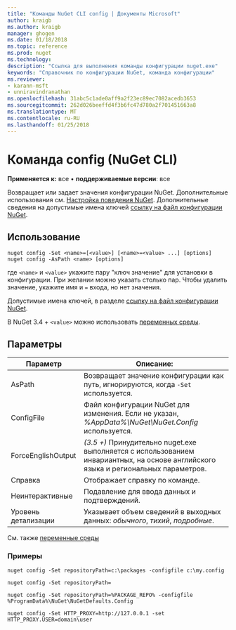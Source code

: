 ```yaml
---
title: "Команды NuGet CLI config | Документы Microsoft"
author: kraigb
ms.author: kraigb
manager: ghogen
ms.date: 01/18/2018
ms.topic: reference
ms.prod: nuget
ms.technology: 
description: "Ссылка для выполнения команды конфигурации nuget.exe"
keywords: "Справочник по конфигурации NuGet, команда конфигурации"
ms.reviewer:
- karann-msft
- unniravindranathan
ms.openlocfilehash: 31abc5c1ade0aff9a2f23ec89ec7082acedb3653
ms.sourcegitcommit: 262d026beeffd4f3b6fc47d780a2f701451663a8
ms.translationtype: MT
ms.contentlocale: ru-RU
ms.lasthandoff: 01/25/2018
---
```

# <a name="config-command-nuget-cli"></a>Команда config (NuGet CLI)

**Применяется к:** все &bullet; **поддерживаемые версии**: все

Возвращает или задает значения конфигурации NuGet. Дополнительные использования см. [Настройка поведения NuGet](../consume-packages/configuring-nuget-behavior.md). Дополнительные сведения на допустимые имена ключей [ссылку на файл конфигурации NuGet](../Schema/nuget-config-file.md).

## <a name="usage"></a>Использование

```cli
nuget config -Set <name>=[<value>] [<name>=<value> ...] [options]
nuget config -AsPath <name> [options]
```

где `<name>` и `<value>` укажите пару "ключ значение" для установки в конфигурации. При желании можно указать столько пар. Чтобы удалить значение, укажите имя и `=` входа, но нет значения.

Допустимые имена ключей, в разделе [ссылку на файл конфигурации NuGet](../Schema/nuget-config-file.md).

В NuGet 3.4 + `<value>` можно использовать [переменных среды](cli-ref-environment-variables.md).

## <a name="options"></a>Параметры

| Параметр | Описание: |
| --- | --- |
| AsPath | Возвращает значение конфигурации как путь, игнорируются, когда `-Set` используется. |
| ConfigFile | Файл конфигурации NuGet для изменения. Если не указан, *%AppData%\NuGet\NuGet.Config* используется. |
| ForceEnglishOutput | *(3.5 +)*  Принудительно nuget.exe выполняется с использованием инвариантных, на основе английского языка и региональных параметров. |
| Справка | Отображает справку по команде. |
| Неинтерактивные | Подавление для ввода данных и подтверждений. |
| Уровень детализации | Указывает объем сведений в выходных данных: *обычного*, *тихий*, *подробные*. |

См. также [переменные среды](cli-ref-environment-variables.md)

### <a name="examples"></a>Примеры

```cli
nuget config -Set repositoryPath=c:\packages -configfile c:\my.config

nuget config -Set repositoryPath=

nuget config -Set repositoryPath=%PACKAGE_REPO% -configfile %ProgramData%\NuGet\NuGetDefaults.Config

nuget config -Set HTTP_PROXY=http://127.0.0.1 -set HTTP_PROXY.USER=domain\user
```

